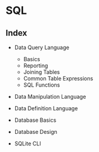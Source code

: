 # SQL

## Index
- Data Query Language
  - Basics
  - Reporting
  - Joining Tables
  - Common Table Expressions
  - SQL Functions

- Data Manipulation Language
- Data Definition Language

- Database Basics
- Database Design

- SQLite CLI
